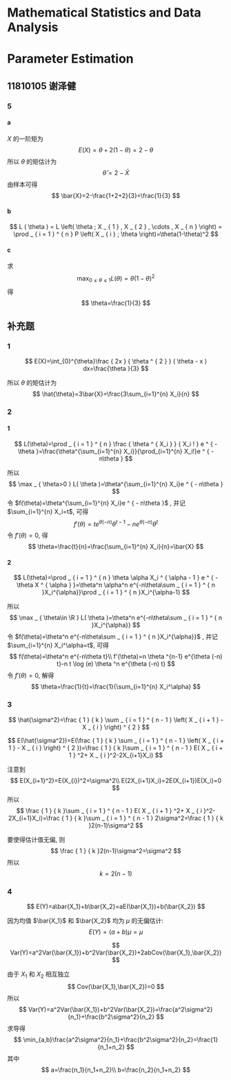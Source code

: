 # Mathematical Statistics and Data Analysis

# Parameter Estimation

## 11810105 谢泽健

### 5

#### a

$X$ 的一阶矩为
$$
E(X)=\theta+2(1-\theta)=2-\theta
$$
所以 $\theta$ 的矩估计为
$$
\hat{\theta}=2-\bar{X}
$$
由样本可得
$$
\bar{X}=2-\frac{1+2+2}{3}=\frac{1}{3}
$$

#### b

$$
L ( \theta ) = L \left( \theta ; X _ { 1 } , X _ { 2 } , \cdots , X _ { n } \right) = \prod _ { i = 1 } ^ { n } P \left( X _ { i } ; \theta \right)=\theta(1-\theta)^2
$$

#### c

求
$$
\max _ {  0\le\theta\le1 } L( \theta )=\theta(1-\theta)^2
$$
得
$$
\theta=\frac{1}{3}
$$

## 补充题

### 1

$$
E(X)=\int_{0}^{\theta}\frac { 2x } { \theta ^ { 2 } } ( \theta - x ) dx=\frac{\theta }{3}
$$

所以 $\theta$ 的矩估计为
$$
\hat{\theta}=3\bar{X}=\frac{3\sum_{i=1}^{n} X_i}{n}
$$

### 2

#### 1

$$
L(\theta)=\prod _ { i = 1 } ^ { n } \frac { \theta ^ { X_i } } { X_i ! } e ^ { - \theta }=\frac{\theta^{\sum_{i=1}^{n} X_i}}{\prod_{i=1}^{n} X_i!}e ^ { - n\theta }
$$

所以
$$
\max _ {  \theta>0 } L( \theta )=\theta^{\sum_{i=1}^{n} X_i}e ^ { - n\theta }
$$
令 $f(\theta)=\theta^{\sum_{i=1}^{n} X_i}e ^ { - n\theta }$ , 并记 $\sum_{i=1}^{n} X_i=t$, 可得
$$
f'(\theta)=t e^{\theta  (-n)} \theta ^{t-1}-n e^{\theta  (-n)} \theta ^t
$$
令 $f'(\theta)=0$, 得
$$
\theta=\frac{t}{n}=\frac{\sum_{i=1}^{n} X_i}{n}=\bar{X}
$$

#### 2

$$
L(\theta)=\prod _ { i = 1 } ^ { n } \theta \alpha X_i ^ { \alpha - 1 } e ^ { - \theta X ^ { \alpha } }=\theta^n \alpha^n e^{-n\theta\sum _ { i = 1 } ^ { n }X_i^{\alpha}}\prod _ { i = 1 } ^ { n }X_i^{\alpha-1}
$$

所以
$$
\max _ {  \theta\in \R } L( \theta )=\theta^n  e^{-n\theta\sum _ { i = 1 } ^ { n }X_i^{\alpha}}
$$
令 $f(\theta)=\theta^n  e^{-n\theta\sum _ { i = 1 } ^ { n }X_i^{\alpha}}$ , 并记 $\sum_{i=1}^{n} X_i^\alpha=t$, 可得
$$
f(\theta)=\theta^n  e^{-n\theta t}\\
f'(\theta)=n \theta ^{n-1} e^{\theta  (-n) t}-n t \log (e) \theta ^n e^{\theta  (-n) t}
$$
令 $f'(\theta)=0$, 解得
$$
\theta=\frac{1}{t}=\frac{1}{\sum_{i=1}^{n} X_i^\alpha}
$$

### 3

$$
\hat{\sigma^2}=\frac { 1 } { k } \sum _ { i = 1 } ^ { n - 1 } \left( X _ { i + 1 } - X _ { i } \right) ^ { 2 }
$$

$$
E(\hat{\sigma^2})=E(\frac { 1 } { k } \sum _ { i = 1 } ^ { n - 1 } \left( X _ { i + 1 } - X _ { i } \right) ^ { 2 })=\frac { 1 } { k }\sum _ { i = 1 } ^ { n - 1 } E( X _ { i + 1 } ^2+ X _ { i }^2-2X_{i+1}X_i)
$$

注意到
$$
E(X_{i+1}^2)=E(X_{i})^2=\sigma^2\\
E(2X_{i+1}X_i)=2E(X_{i+1})E(X_i)=0
$$
所以
$$
\frac { 1 } { k }\sum _ { i = 1 } ^ { n - 1 } E( X _ { i + 1 } ^2+ X _ { i }^2-2X_{i+1}X_i)=\frac { 1 } { k }\sum _ { i = 1 } ^ { n - 1 } 2\sigma^2=\frac { 1 } { k }2(n-1)\sigma^2
$$

要使得估计值无偏, 则
$$
\frac { 1 } { k }2(n-1)\sigma^2=\sigma^2
$$
所以
$$
k=2(n-1)
$$

### 4

$$
E(Y)=a\bar{X_1}+b\bar{X_2}=aE(\bar{X_1})+b(\bar{X_2})
$$

因为均值 $\bar{X_1}$ 和 $\bar{X_2}$ 均为 $\mu$ 的无偏估计:
$$
E(Y)=(a+b)\mu=\mu
$$

$$
Var(Y)=a^2Var(\bar{X_1})+b^2Var(\bar{X_2})+2abCov(\bar{X_1},\bar{X_2})
$$

由于 $X_1$ 和 $X_2$ 相互独立
$$
Cov(\bar{X_1},\bar{X_2})=0
$$
所以
$$
Var(Y)=a^2Var(\bar{X_1})+b^2Var(\bar{X_2})=\frac{a^2\sigma^2}{n_1}+\frac{b^2\sigma^2}{n_2}
$$
求导得
$$
\min_{a,b}\frac{a^2\sigma^2}{n_1}+\frac{b^2\sigma^2}{n_2}=\frac{1}{n_1+n_2}
$$
其中
$$
a=\frac{n_1}{n_1+n_2}\\
b=\frac{n_2}{n_1+n_2}
$$
